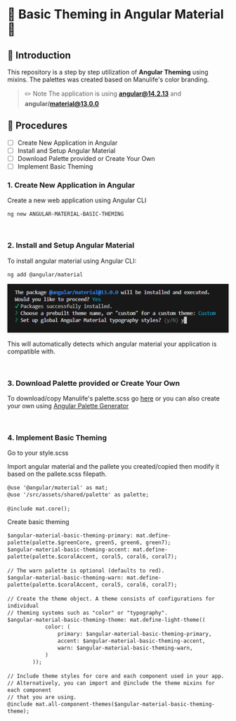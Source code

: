 # 🎯 Basic Theming in Angular Material 🎯

## 👋 Introduction
This repository is a step by step utilization of **Angular Theming** using mixins. The palettes was created based on Manulife's color branding.

> ✏️ Note
> The application is using **angular@14.2.13** and **angular/material@13.0.0**


## 📃 Procedures
- [ ] Create New Application in Angular
- [ ] Install and Setup Angular Material
- [ ] Download Palette provided or Create Your Own
- [ ] Implement Basic Theming

### 1. Create New Application in Angular
Create a new web application using Angular CLI
```
ng new ANGULAR-MATERIAL-BASIC-THEMING
```
<br />

### 2. Install and Setup Angular Material
To install angular material using Angular CLI:
```
ng add @angular/material
```

![Screenshot 2024-06-14 054556](https://github.com/labisda/angular-material-basic-theming/blob/master/src/assets/images/Screenshot%202024-06-14%20054556.png)


This will automatically detects which angular material your application is compatible with.


<br />

### 3. Download Palette provided or Create Your Own
To download/copy Manulife's palette.scss go [here](https://github.com/labisda/angular-material-basic-theming/blob/master/src/assets/shared/_palette.scss) or you can also create your own using [Angular Palette Generator](http://mcg.mbitson.com/#!?mcgpalette0=%233f51b5)

<br />

### 4. Implement Basic Theming
Go to your style.scss

Import angular material and the pallete you created/copied then modify it based on the pallete.scss filepath. 
```
@use '@angular/material' as mat;
@use '/src/assets/shared/palette' as palette; 

@include mat.core();
```

Create basic theming
```
$angular-material-basic-theming-primary: mat.define-palette(palette.$greenCore, green5, green6, green7);
$angular-material-basic-theming-accent: mat.define-palette(palette.$coralAccent, coral5, coral6, coral7);

// The warn palette is optional (defaults to red).
$angular-material-basic-theming-warn: mat.define-palette(palette.$coralAccent, coral5, coral6, coral7);

// Create the theme object. A theme consists of configurations for individual
// theming systems such as "color" or "typography".
$angular-material-basic-theming-theme: mat.define-light-theme((
            color: (
                primary: $angular-material-basic-theming-primary,
                accent: $angular-material-basic-theming-accent,
                warn: $angular-material-basic-theming-warn,
            )
        ));

// Include theme styles for core and each component used in your app.
// Alternatively, you can import and @include the theme mixins for each component
// that you are using.
@include mat.all-component-themes($angular-material-basic-theming-theme);
```